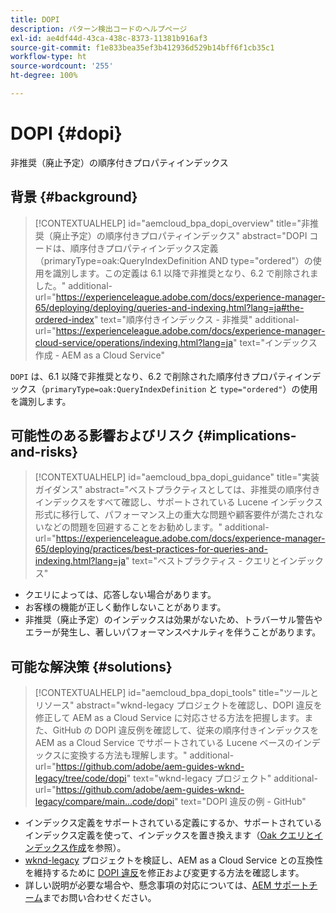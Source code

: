 ```yaml
---
title: DOPI
description: パターン検出コードのヘルプページ
exl-id: ae4df44d-43ca-438c-8373-11381b916af3
source-git-commit: f1e833bea35ef3b412936d529b14bff6f1cb35c1
workflow-type: ht
source-wordcount: '255'
ht-degree: 100%

---
```


# DOPI {#dopi}

非推奨（廃止予定）の順序付きプロパティインデックス

## 背景 {#background}

>[!CONTEXTUALHELP]
>id="aemcloud_bpa_dopi_overview"
>title="非推奨（廃止予定）の順序付きプロパティインデックス"
>abstract="DOPI コードは、順序付きプロパティインデックス定義（primaryType=oak:QueryIndexDefinition AND type=&quot;ordered&quot;）の使用を識別します。この定義は 6.1 以降で非推奨となり、6.2 で削除されました。"
>additional-url="https://experienceleague.adobe.com/docs/experience-manager-65/deploying/deploying/queries-and-indexing.html?lang=ja#the-ordered-index" text="順序付きインデックス - 非推奨"
>additional-url="https://experienceleague.adobe.com/docs/experience-manager-cloud-service/operations/indexing.html?lang=ja" text="インデックス作成 - AEM as a Cloud Service"

`DOPI` は、6.1 以降で非推奨となり、6.2 で削除された順序付きプロパティインデックス（`primaryType=oak:QueryIndexDefinition` と `type="ordered"`）の使用を識別します。

## 可能性のある影響およびリスク {#implications-and-risks}

>[!CONTEXTUALHELP]
>id="aemcloud_bpa_dopi_guidance"
>title="実装ガイダンス"
>abstract="ベストプラクティスとしては、非推奨の順序付きインデックスをすべて確認し、サポートされている Lucene インデックス形式に移行して、パフォーマンス上の重大な問題や顧客要件が満たされないなどの問題を回避することをお勧めします。"
>additional-url="https://experienceleague.adobe.com/docs/experience-manager-65/deploying/practices/best-practices-for-queries-and-indexing.html?lang=ja" text="ベストプラクティス - クエリとインデックス"

* クエリによっては、応答しない場合があります。
* お客様の機能が正しく動作しないことがあります。
* 非推奨（廃止予定）のインデックスは効果がないため、トラバーサル警告やエラーが発生し、著しいパフォーマンスペナルティを伴うことがあります。

## 可能な解決策 {#solutions}

>[!CONTEXTUALHELP]
>id="aemcloud_bpa_dopi_tools"
>title="ツールとリソース"
>abstract="wknd-legacy プロジェクトを確認し、DOPI 違反を修正して AEM as a Cloud Service に対応させる方法を把握します。また、GitHub の DOPI 違反例を確認して、従来の順序付きインデックスを AEM as a Cloud Service でサポートされている Lucene ベースのインデックスに変換する方法も理解します。"
>additional-url="https://github.com/adobe/aem-guides-wknd-legacy/tree/code/dopi" text="wknd-legacy プロジェクト"
>additional-url="https://github.com/adobe/aem-guides-wknd-legacy/compare/main...code/dopi" text="DOPI 違反の例 - GitHub"

* インデックス定義をサポートされている定義にするか、サポートされているインデックス定義を使って、インデックスを置き換えます（[Oak クエリとインデックス作成](https://experienceleague.adobe.com/docs/experience-manager-65/deploying/deploying/queries-and-indexing.html?lang=ja)を参照）。
* [wknd-legacy](https://github.com/adobe/aem-guides-wknd-legacy/tree/code/dopi) プロジェクトを検証し、AEM as a Cloud Service との互換性を維持するために [DOPI 違反](https://github.com/adobe/aem-guides-wknd-legacy/compare/main...code/dopi)を修正および変更する方法を確認します。
* 詳しい説明が必要な場合や、懸念事項の対応については、[AEM サポートチーム](https://helpx.adobe.com/jp/enterprise/using/support-for-experience-cloud.html)までお問い合わせください。
